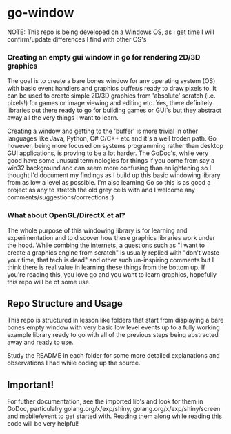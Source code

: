 # go-window
NOTE: This repo is being developed on a Windows OS, as I get time I will confirm/update differences
I find with other OS's

### Creating an empty gui window in go for rendering 2D/3D graphics

The goal is to create a bare bones window for any operating system (OS) with basic event handlers 
and graphics buffer/s ready to draw pixels to. It can be used to create simple 2D/3D graphics 
from 'absolute' scratch (i.e. pixels!) for games or image viewing and editing etc.
Yes, there definitely libraries out there ready to go for building games or GUI's but they abstract
away all the very things I want to learn.

Creating a window and getting to the 'buffer' is more trivial in other languages like Java, Python, C# C/C++ etc 
and it's a well troden path. Go however, being more focused on systems programming rather than desktop 
GUI applications, is proving to be a lot harder.
The GoDoc's, while very good have some unusual terminologies for things if you come from say a win32 background
and can seem more confusing than enlightening so I thought I'd document my findings as I build up this basic 
windowing library from as low a level as possible.
I'm also learning Go so this is as good a project as any to stretch the old grey cells with and I welcome any
comments/suggestions/corrections :)

### What about OpenGL/DirectX et al?
The whole purpose of this windowing library is for learning and experimentation and to discover how these
graphics libraries work under the hood. While combing the internets, a questions such as "I want to create
a graphics engine from scratch" is usually replied with "don't waste your time, that tech is dead" and other
such un-inspiring comments but I think there is real value in learning these things from the bottom up.
If you're reading this, you love go and you want to learn graphics, hopefully this repo will be of some use.

## Repo Structure and Usage
This repo is structured in lesson like folders that start from displaying a bare bones empty window with
very basic low level events up to a fully working example library ready to go with all of the previous steps
being abstracted away and ready to use.

Study the README in each folder for some more detailed explanations and observations I had while coding
up the source.

## Important!
For futher documentation, see the imported lib's and look for them in GoDoc, particulalry golang.org/x/exp/shiny,
golang.org/x/exp/shiny/screen and mobile/event to get started with. 
Reading them along while reading this code will be very helpful!



